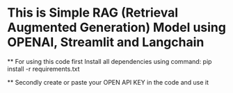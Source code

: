 # This is Simple RAG (Retrieval Augmented Generation) Model using OPENAI, Streamlit and Langchain
** For using this code first Install all dependencies using command:
pip install -r requirements.txt

** Secondly create or paste your OPEN API KEY in the code 
and use it
